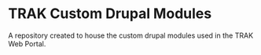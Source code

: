 # TRAK Custom Drupal Modules
A repository created to house the custom drupal modules used in the TRAK Web Portal.
